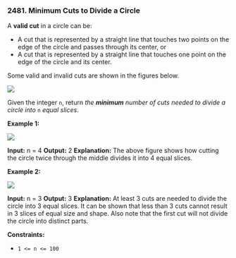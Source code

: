 ### 2481\. Minimum Cuts to Divide a Circle

A **valid cut** in a circle can be:

*   A cut that is represented by a straight line that touches two points on the edge of the circle and passes through its center, or
*   A cut that is represented by a straight line that touches one point on the edge of the circle and its center.

Some valid and invalid cuts are shown in the figures below.

![](https://assets.leetcode.com/uploads/2022/10/29/alldrawio.png)

Given the integer `n`, return _the **minimum** number of cuts needed to divide a circle into_ `n` _equal slices_.

**Example 1:**

![](https://assets.leetcode.com/uploads/2022/10/24/11drawio.png)

**Input:** n = 4
**Output:** 2
**Explanation:** 
The above figure shows how cutting the circle twice through the middle divides it into 4 equal slices.

**Example 2:**

![](https://assets.leetcode.com/uploads/2022/10/24/22drawio.png)

**Input:** n = 3
**Output:** 3
**Explanation:**
At least 3 cuts are needed to divide the circle into 3 equal slices. 
It can be shown that less than 3 cuts cannot result in 3 slices of equal size and shape.
Also note that the first cut will not divide the circle into distinct parts.

**Constraints:**

*   `1 <= n <= 100`
